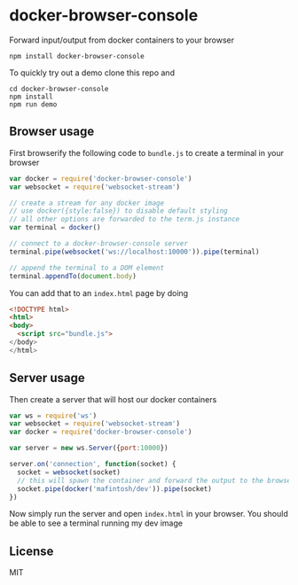 # docker-browser-console

Forward input/output from docker containers to your browser

```
npm install docker-browser-console
```

To quickly try out a demo clone this repo and
```
cd docker-browser-console
npm install
npm run demo
```

## Browser usage

First browserify the following code to `bundle.js` to create a terminal in your browser

``` js
var docker = require('docker-browser-console')
var websocket = require('websocket-stream')

// create a stream for any docker image
// use docker({style:false}) to disable default styling
// all other options are forwarded to the term.js instance
var terminal = docker()

// connect to a docker-browser-console server
terminal.pipe(websocket('ws://localhost:10000')).pipe(terminal)

// append the terminal to a DOM element
terminal.appendTo(document.body)
```

You can add that to an `index.html` page by doing

``` html
<!DOCTYPE html>
<html>
<body>
  <script src="bundle.js">
</body>
</html>
```

## Server usage

Then create a server that will host our docker containers

``` js
var ws = require('ws')
var websocket = require('websocket-stream')
var docker = require('docker-browser-console')

var server = new ws.Server({port:10000})

server.on('connection', function(socket) {
  socket = websocket(socket)
  // this will spawn the container and forward the output to the browser
  socket.pipe(docker('mafintosh/dev')).pipe(socket)
})
```

Now simply run the server and open `index.html` in your browser.
You should be able to see a terminal running my dev image

## License

MIT
